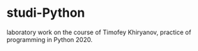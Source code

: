 # studi-Python
laboratory work on the course of Timofey Khiryanov, practice of programming in Python 2020.
